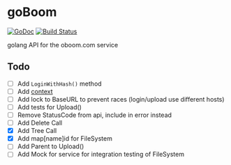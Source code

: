 goBoom
======
[![GoDoc](https://godoc.org/github.com/cryptix/goBoom?status.svg)](https://godoc.org/github.com/cryptix/goBoom)
[![Build Status](https://travis-ci.org/cryptix/goBoom.svg?branch=master)](https://travis-ci.org/cryptix/goBoom)


golang API for the oboom.com service


## Todo
- [ ] Add `LoginWithHash()` method
- [ ] Add [context](https://golang.org/x/net/context)
- [ ] Add lock to BaseURL to prevent races (login/upload use different hosts)
- [ ] Add tests for Upload()
- [ ] Remove StatusCode from api, include in error instead
- [ ] Add Delete Call
- [x] Add Tree Call
- [x] Add map[name]id for FileSystem
- [ ] Add Parent to Upload()
- [ ] Add Mock for service for integration testing of FileSystem